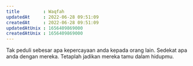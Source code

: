 ```yaml
---
title         : Waqfah
updatedAt     : 2022-06-28 09:51:09
createdAt     : 2022-06-28 09:51:09
updatedAtUnix : 1656409869000 
createdAtUnix : 1656409869000 
---
```


Tak peduli sebesar apa kepercayaan anda kepada orang lain. Sedekat apa anda dengan mereka. Tetaplah jadikan mereka tamu dalam hidupmu.
